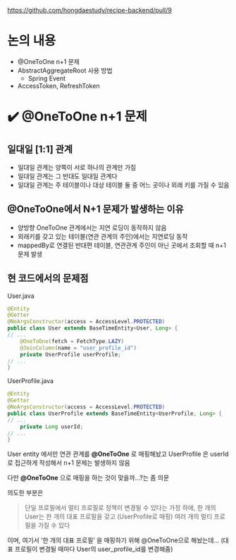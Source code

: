https://github.com/hongdaestudy/recipe-backend/pull/9 



# 논의 내용

- @OneToOne n+1 문제
- AbstractAggregateRoot  사용 방법
  - Spring Event
- AccessToken, RefreshToken



# ✔️ @OneToOne n+1 문제

## 일대일 [1:1] 관계

- 일대일 관계는 양쪽이 서로 하나의 관계만 가짐
- 일대일 관계는 그 반대도 일대일 관계다
- 일대일 관계는 주 테이블이나 대상 테이블 둘 중 어느 곳이나 외래 키를 가질 수 있음

## @OneToOne에서 N+1 문제가 발생하는 이유

- 양방향 OneToOne 관계에서는 지연 로딩이 동작하지 않음
- 외래키를 갖고 있는 테이블(연관 관계의 주인)에서는 지연로딩 동작
- mappedBy로 연결된 반대편 테이블, 연관관계 주인이 아닌 곳에서 조회할 때 n+1 문제 발생

## 현 코드에서의 문제점

User.java

```java
@Entity
@Getter
@NoArgsConstructor(access = AccessLevel.PROTECTED)
public class User extends BaseTimeEntity<User, Long> {
// ...
    @OneToOne(fetch = FetchType.LAZY)
    @JoinColumn(name = "user_profile_id")
    private UserProfile userProfile;
// ...
}
```



UserProfile.java

```java
@Entity
@Getter
@NoArgsConstructor(access = AccessLevel.PROTECTED)
public class UserProfile extends BaseTimeEntity<UserProfile, Long> {
// ...
    private Long userId;
// ...
}
```



User entity 에서만 연관 관계를 **@OneToOne** 로 매핑해놨고 UserProfile 은 userId로 접근하게 작성해서 n+1 문제는 발생하지 않음

다만 **@OneToOne** 으로 매핑을 하는 것이 맞을까…?는 좀 의문

의도한 부분은

> 단일 프로필에서 멀티 프로필로 정책이 변경될 수 있다는 가정 하에, 한 개의 User는 한 개의 대표 프로필을 갖고 (UserProfile로 매핑) 여러 개의 멀티 프로필을 가질 수 있다

이며, 여기서 ‘한 개의 대표 프로필’ 을 매핑하기 위해 @OneToOne으로 해놨는데… (대표 프로필이 변경될 때마다 User의 user_profile_id를 변경해줌)
